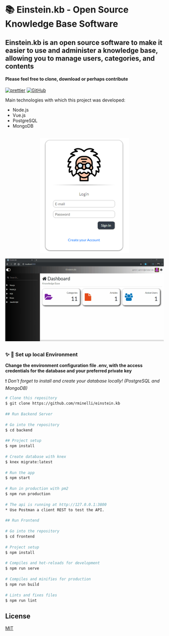 # :books: Einstein.kb - Open Source Knowledge Base Software

## Einstein.kb is an open source software to make it easier to use and administer a knowledge base, allowing you to manage users, categories, and contents
#### Please feel free to clone, download or perhaps contribute


[![prettier](https://img.shields.io/badge/styled%20with-prettier-ff69b4.svg)](https://github.com/prettier/prettier)
[![GitHub](https://img.shields.io/github/license/mtxr/vscode-sqltools?style=flat-square)](https://github.com/rminelli/backend-assessment-insurance-company/blob/master/LICENSE)

Main technologies with which this project was developed:

- Node.js
- Vue.js
- PostgreSQL
- MongoDB

##

<p align="center">
  <img src="./docs/login-screen.png">
</p>

<p align="center">
  <img src="./docs/preview.gif">
</p>

##

### :sparkles: :runner: Set up local Environment

**Change the environment configuration file .env, with the access credentials for the database and your preferred private key**

:heavy_exclamation_mark: _Don't forget to install and create your database locally! (PostgreSQL and MongoDB)_

```bash
# Clone this repository
$ git clone https://github.com/rminelli/einstein.kb

## Run Backend Server

# Go into the repository
$ cd backend

## Project setup
$ npm install

# Create database with knex
$ knex migrate:latest

# Run the app
$ npm start

# Run in production with pm2
$ npm run production

# The api is running at http://127.0.0.1:3800
* Use Postman a client REST to test the API.

## Run Frontend

# Go into the repository
$ cd frontend

# Project setup
$ npm install

# Compiles and hot-reloads for development
$ npm run serve

# Compiles and minifies for production
$ npm run build

# Lints and fixes files
$ npm run lint
```

## License

[MIT](https://github.com/rminelli/backend-assessment-insurance-company/blob/master/LICENSE)
